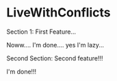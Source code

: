 # LiveWithConflicts

Section 1:  First Feature...


Noww.... I'm done....  yes I'm lazy...

Second Section:  Second feature!!!

I'm done!!!

